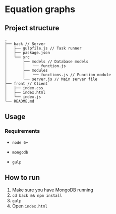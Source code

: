 # Equation graphs

## Project structure

```
.
├── back // Server
│   ├── gulpfile.js // Task runner
│   ├── package.json
│   └── src
│       ├── models // Database models
│       │   └── function.js
│       ├── modules
│       │   └── functions.js // Function module
│       └── server.js // Main server file
├── front // Client
│   ├── index.css
│   ├── index.html
│   └── index.js
└── README.md

```

## Usage
### Requirements
- `node 6+`

- `mongodb`

- `gulp`

## How to run
1. Make sure you have MongoDB running
2. `cd back && npm install`
3. `gulp`
4. Open `index.html`